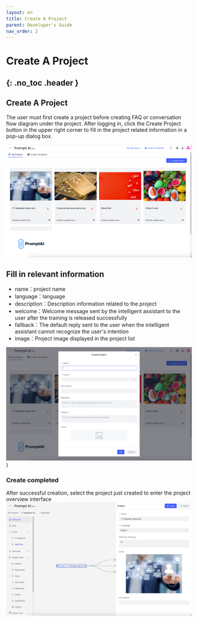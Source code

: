 ```yaml
---
layout: en
title: Create A Project
parent: Developer's Guide
nav_order: 2
---
```


# Create A Project
{: .no_toc .header }
---

## Create A Project
The user must first create a project before creating FAQ or conversation flow diagram under the project. After logging in, click the Create Project button in the upper right corner to fill in the project related information in a pop-up dialog box.

![project-create](/assets/images/tutorial/project/p-create.png)

## Fill in relevant information
   - name：project name
   - language：language
   - description：Description information related to the project
   - welcome：Welcome message sent by the intelligent assistant to the user after the training is released successfully
   - fallback：The default reply sent to the user when the intelligent assistant cannot recognize the user's intention
   - image：Project image displayed in the project list
   
![project-create-detail](/assets/images/tutorial/project/p-create-detail.png))


### Create completed
After successful creation, select the project just created to enter the project overview interface
![project-main-view](/assets/images/tutorial/project/p-main-view.png)
